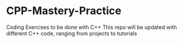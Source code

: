 # CPP-Mastery-Practice
Coding Exercises to be done with C++ 
This repo will be updated with different C++ code, ranging from projects to tutorials